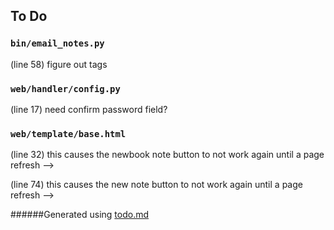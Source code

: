 ## To Do
### ``bin/email_notes.py``
(line 58) figure out tags


### ``web/handler/config.py``
(line 17) need confirm password field?


### ``web/template/base.html``
(line 32) this causes the newbook note button to not work again until a page refresh -->

(line 74) this causes the new note button to not work again until a page refresh -->

######Generated using [todo.md](https://github.com/charlesthomas/todo.md)
